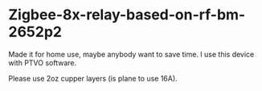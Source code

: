 # Zigbee-8x-relay-based-on-rf-bm-2652p2

Made it for home use, maybe anybody want to save time. 
I use this device with PTVO software. 

Please use 2oz cupper layers (is plane to use 16A). 
